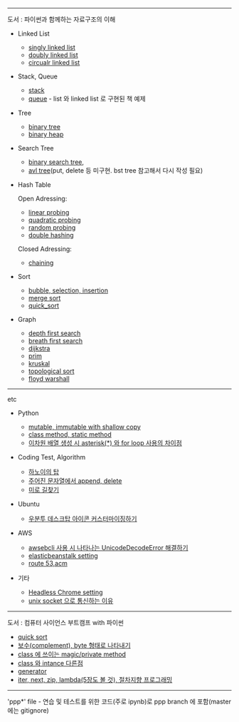 
---
도서 : 파이썬과 함께하는 자료구조의 이해

- Linked List
	- [singly linked list](https://github.com/kimdohwan/BookStudy/blob/master/data_structure_with_python/02_linked_list/singly_linked_list.ipynb)
	- [doubly linked list](https://github.com/kimdohwan/BookStudy/blob/master/data_structure_with_python/02_linked_list/doubly_linked_list.ipynb)
	- [circualr linked list](https://github.com/kimdohwan/BookStudy/blob/master/data_structure_with_python/02_linked_list/circular_linked_list.ipynb)

- Stack, Queue
	- [stack](https://github.com/kimdohwan/BookStudy/blob/master/data_structure_with_python/03_stack_queue_deque/stack.ipynb)
	- [queue](https://github.com/kimdohwan/BookStudy/blob/master/data_structure_with_python/03_stack_queue_deque/queue.ipynb) - list 와 linked list 로 구현된 책 예제

- Tree
	- [binary tree](https://github.com/kimdohwan/BookStudy/blob/master/data_structure_with_python/04_tree/binary_tree.ipynb)
	- [binary heap](https://github.com/kimdohwan/BookStudy/blob/master/data_structure_with_python/04_tree/bynary_heap.ipynb)

- Search Tree
	- [binary search tree](https://github.com/kimdohwan/BookStudy/blob/master/data_structure_with_python/05_search_tree/binary_search_tree.ipynb), 
	- [avl tree](https://github.com/kimdohwan/BookStudy/blob/master/data_structure_with_python/05_search_tree/avl_tree.ipynb)(put, delete 등 미구현. bst tree 참고해서 다시 작성 필요)
	
- Hash Table

	Open Adressing: 
	
	- [linear probing](https://github.com/kimdohwan/BookStudy/blob/master/data_structure_with_python/06_hash_table/linear_prob.ipynb)
	- [quadratic probing](https://github.com/kimdohwan/BookStudy/blob/master/data_structure_with_python/06_hash_table/quad_prob.ipynb)
	- [random probing](https://github.com/kimdohwan/BookStudy/blob/master/data_structure_with_python/06_hash_table/random_probing.ipynb)
	- [double hashing](https://github.com/kimdohwan/BookStudy/blob/master/data_structure_with_python/06_hash_table/double_hasing.ipynb)
	
	Closed Adressing:
	
	- [chaining](https://github.com/kimdohwan/BookStudy/blob/master/data_structure_with_python/06_hash_table/chaining.ipynb)
	
- Sort
	- [bubble, selection, insertion](https://github.com/kimdohwan/BookStudy/blob/master/data_structure_with_python/07_sort/selection_bubble_insertion.ipynb)
	- [merge sort](https://github.com/kimdohwan/BookStudy/blob/master/data_structure_with_python/07_sort/merge.py)
	- [quick_sort](https://github.com/kimdohwan/BookStudy/blob/master/data_structure_with_python/07_sort/quick.py)

- Graph
	- [depth first search](https://github.com/kimdohwan/BookStudy/blob/master/data_structure_with_python/08_graph/depth_first_search.py)
	- [breath first search](https://github.com/kimdohwan/BookStudy/blob/master/data_structure_with_python/08_graph/breath_first_search.py)
	- [dijkstra](https://github.com/kimdohwan/BookStudy/blob/master/data_structure_with_python/08_graph/dijkstra.py)
	- [prim](https://github.com/kimdohwan/BookStudy/blob/master/data_structure_with_python/08_graph/prim.py)
	- [kruskal](https://github.com/kimdohwan/BookStudy/blob/master/data_structure_with_python/08_graph/kruskal.py)
	- [topological sort](https://github.com/kimdohwan/BookStudy/blob/master/data_structure_with_python/08_graph/topological_sort.ipynb)
	- [floyd warshall](https://github.com/kimdohwan/BookStudy/blob/master/data_structure_with_python/08_graph/floyd_warshall.py)
	

---

etc

- Python
	- [mutable, immutable with shallow copy](https://github.com/kimdohwan/BookStudy/blob/master/etc/mutable_and_immutable_in_shallow_copy%20.ipynb)
	- [class method, static method](https://github.com/kimdohwan/BookStudy/blob/master/etc/classmethod_staticmethod.ipynb)
	- [이차원 배열 생성 시 asterisk(*) 와 for loop 사용의 차이점 ](https://github.com/kimdohwan/BookStudy/blob/master/etc/mutable_obj_create.md)
	
- Coding Test, Algorithm
	- [하노이의 탑](https://github.com/kimdohwan/BookStudy/blob/master/data_structure_with_python/01_exercise.ipynb)
	- [주어진 문자열에서 append, delete](https://github.com/kimdohwan/BookStudy/blob/master/etc/append_and_delete.py)
	- [미로 길찾기](https://github.com/kimdohwan/BookStudy/blob/master/etc/maze.py)
	
- Ubuntu
	- [우분투 데스크탑 아이콘 커스터마이징하기](https://github.com/kimdohwan/BookStudy/blob/master/etc/ubuntu_customizing_icon.md)
	
- AWS
	- [awsebcli 사용 시 나타나는 UnicodeDecodeError 해결하기](https://github.com/kimdohwan/BookStudy/blob/master/etc/unicodedecodeerror_awscli.md)
	- [elasticbeanstalk setting](https://github.com/kimdohwan/BookStudy/blob/master/etc/elasticbeanstalk_setting.md)
	- [route 53,acm](https://github.com/kimdohwan/BookStudy/blob/master/etc/route53_acm.md)

- 기타
	- [Headless Chrome setting](https://github.com/kimdohwan/BookStudy/blob/master/etc/headless_chrome.md)
	- [unix socket 으로 통신하는 이유](https://github.com/kimdohwan/BookStudy/blob/master/etc/unix_socket_with_nginxsetting.md)
---

도서 : 컴퓨터 사이언스 부트캠프 with 파이썬

- [quick sort](https://github.com/kimdohwan/BookStudy/blob/master/computer_sience_bootcamp_with_python/10_algorithm/quick_sort.ipynb)
- [보수(complement), byte 형태로 나타내기](https://github.com/kimdohwan/BookStudy/blob/master/computer_sience_bootcamp_with_python/2_to_4/2_complement_and_bytes.ipynb)
- [class 에 쓰이는 magic/private method](https://github.com/kimdohwan/BookStudy/blob/master/computer_sience_bootcamp_with_python/6_object_oriented_programming/magic_method_with_class.ipynb)
- [class 와 intance 다른점](https://github.com/kimdohwan/BookStudy/blob/master/computer_sience_bootcamp_with_python/6_object_oriented_programming/difference_class_and_instance.ipynb)
- [generator](https://github.com/kimdohwan/BookStudy/blob/master/computer_sience_bootcamp_with_python/6_object_oriented_programming/generator.ipynb)
- [iter, next, zip, lambda(5장도 볼 것), 절차지향 프로그래밍](https://github.com/kimdohwan/BookStudy/blob/master/computer_sience_bootcamp_with_python/6_object_oriented_programming/procedure_programming.ipynb)


---
'ppp*' file - 연습 및 테스트를 위한 코드(주로 ipynb)로 ppp branch 에 포함(master 에는 gitignore)

